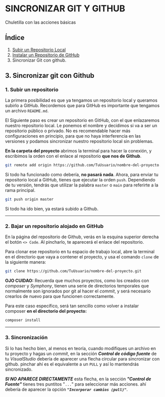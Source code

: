 # SINCRONIZAR GIT Y GITHUB

Chuletilla con las acciones básicas

## Índice

1. [Subir un Repositorio Local](#subir)
2. [Instalar un Repositorio de GitHub](#bajar)
3. Sincronizar Git con github.

## 3. Sincronizar git con Github

### 1. Subir un repositorio

La primera posibilidad es que ya tengamos un repositorio local y queramos subirlo a GitHub. Recordemos que para GitHub es importante que tengamos un archivo `README.md`.

El Siguiente paso es crear un repositorio en GitHub, con el que enlazaremos nuestro repositorio local. Le ponemos el nombre y decidimos si va a ser un repositorio público o privado. No es recomendable hacer más configuraciones en principio, para que no haya interferencia en las versiones y podamos sincronizar nuestro repositorio local sin problemas.

**En la carpeta del proyecto** abrimos la terminal para hacer la conexión, y escribimos la orden con el enlace al repositorio **que nos de Github**.

```bash
git remote add origin https://github.com/TuUsuario/nombre-del-proyecto.git
```

Si todo ha funcionado como debería, **no pasará nada**. Ahora, para enviar tu repositorio local a GitHub, tienes que ejecutar la orden `push`. Dependiendo de tu versión, tendrás que utilizar la palabra `master` o `main` para referirte a la rama principal.

```bash
git push origin master
```

Si todo ha ido bien, ya estará subido a Github.

---

### 2. Bajar un repositorio alojado en GitHub

En la página del repositorio de Github, verás en la esquina superior derecha el botón `<> Code`. Al pincharlo, te aparecerá el enlace del repositorio.

Para clonar ese repositorio en tu espacio de trabajo local, abre la terminal en el directorio que vaya a contener el proyecto, y usa el comando `clone` de la siguiente manera:

```bash
git clone https://github.com/TuUsuario/nombre-del-proyecto.git
```

**OJO CUIDAO:** Recuerda que muchos proyectos, como los creados con _composer_ y _Symphony_, tienen una serie de directorios temporales que normalmente son ignorados por git al hacer el _commit_, y será necesario crearlos de nuevo para que funcionen correctamente.

Para este caso específico, será tan sencillo como volver a instalar composer **en el directorio del proyecto:**

```bash
composer install
```

---

### 3. Sincronización

Si lo has hecho bien, al menos en teoría, cuando modifiques un archivo en tu proyecto y hagas un _commit_, en la sección **_Control de código fuente_** de tu _VisualStudio_
debería de aparecer una flecha circular para sincronizar con github. pinchar ahí es el equivalente a un `PULL` y así lo mantendrás sincronizado.

**_SI NO APARECE DIRECTAMENTE_** esta flecha, en la sección **_"Control de Fuente"_** tienes tres puntitos "`...`" para seleccionar más acciones.
ahí debería de aparecer la opción **_`"Incorporar cambios (pull)"`_**.
